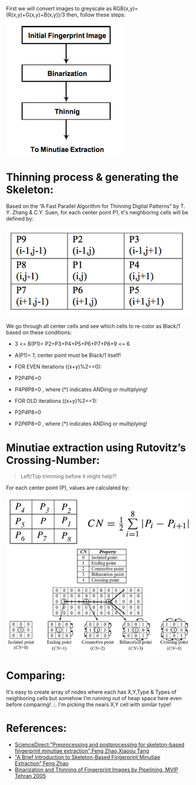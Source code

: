 First we will convert images to greyscale as RGB(x,y)= (R(x,y)+G(x,y)+B(x,y))/3
then, follow these steps:

![Steps](readme/steps.png)

# Thinning process & generating the Skeleton:


Based on the “A Fast Parallel Algorithm for Thinning Digital Patterns” by T. Y. Zhang & C.Y. Suen, for each center point P1, it's neighboring cells will be defined by:

![definning points](readme/thinning.png)

We go through all center cells and see which cells to re-color as Black/1 based on these conditions:

* 3 <= B(P1)= P2+P3+P4+P5+P6+P7+P8+9 <= 6
* A(P1)= 1; center point must be Black/1 itself!

* FOR EVEN iterations ((x+y)%2==0):
*	P2*P4*P6=0
*	P4*P6*P8=0 , where (*) indicates ANDing or multiplying!

* FOR OLD iterations ((x+y)%2==1):
*	P2*P4*P8=0
*	P2*P6*P8=0 , where (*) indicates ANDing or multiplying!


# Minutiae extraction using Rutovitz’s Crossing-Number:

> Left/Top trimming before it might help?!

For each center point (P), values are calculated by:
![Defining CN](readme/cn.png)
![CN Values](readme/cn2.png)

# Comparing:

It's easy to create array of nodes where each has X,Y,Type & Types of neighboring cells but somehow I'm running out of heap space here even before comparing!
.:. I'm picking the nears X,Y cell with similar type!


# References:

* [ScienceDirect:"Preprocessing and postprocessing for skeleton-based fingerprint minutiae extraction",Feng Zhao,Xiaoou Tang](http://citeseerx.ist.psu.edu/viewdoc/download?doi=10.1.1.108.5844&rep=rep1&type=pdf)
* ["A Brief Introduction to Skeleton-Based Fingerprint Minutiae Extraction",Feng Zhao](http://vc.sce.ntu.edu.sg/index_files/upload/USTC_BOOK/chapter6.pdf)
* [Binarization and Thinning of Fingerprint Images by Pipelining, MVIP Tehran 2005]( http://www.academia.edu/1946178/Binarization_and_Thinning_of_Fingerprint_Images_by_Pipelining )
